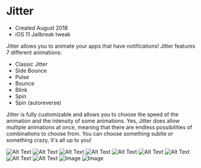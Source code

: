 # Jitter

- Created August 2018
- iOS 11 Jailbreak tweak

Jitter allows you to animate your apps that have notifications! Jitter features 7 different animations:

- Classic Jitter
- Side Bounce
- Pulse
- Bounce
- Blink
- Spin
- Spin (autoreverse)

Jitter is fully customizable and allows you to choose the speed of the animation and the intensity of some animations. Yes, Jitter does allow multiple animations at once, meaning that there are endless possibilities of combinations to choose from. You can choose something subtle or something crazy, it's all up to you!

![Alt Text](https://raw.githubusercontent.com/liberatoaguilar/Jitter/master/Images/1.gif)
![Alt Text](https://raw.githubusercontent.com/liberatoaguilar/Jitter/master/Images/2.gif)
![Alt Text](https://raw.githubusercontent.com/liberatoaguilar/Jitter/master/Images/3.gif)
![Alt Text](https://raw.githubusercontent.com/liberatoaguilar/Jitter/master/Images/4.gif)
![Alt Text](https://raw.githubusercontent.com/liberatoaguilar/Jitter/master/Images/5.gif)
![Alt Text](https://raw.githubusercontent.com/liberatoaguilar/Jitter/master/Images/6.gif)
![Alt Text](https://raw.githubusercontent.com/liberatoaguilar/Jitter/master/Images/7.gif)
![Alt Text](https://raw.githubusercontent.com/liberatoaguilar/Jitter/master/Images/8.gif)
![Alt Text](https://raw.githubusercontent.com/liberatoaguilar/Jitter/master/Images/9.gif)
![Image](https://raw.githubusercontent.com/liberatoaguilar/Jitter/master/Images/1.jpeg)
![Image](https://raw.githubusercontent.com/liberatoaguilar/Jitter/master/Images/2.jpeg)
